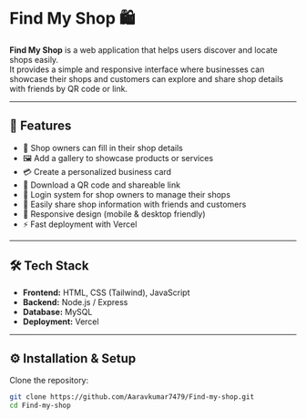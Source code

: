 # Find My Shop 🛍️

**Find My Shop** is a web application that helps users discover and locate shops easily.  
It provides a simple and responsive interface where businesses can showcase their shops and  customers can explore and share shop details with friends by QR code or link.

---

## 🚀 Features

  
* 📝 Shop owners can fill in their shop details  
* 🖼️ Add a gallery to showcase products or services  
* 💳 Create a personalized business card  
* 📲 Download a QR code and shareable link
* 🔐 Login system for shop owners to manage their shops
* 🤝 Easily share shop information with friends and customers  
* 📱 Responsive design (mobile & desktop friendly)  
* ⚡ Fast deployment with Vercel  

---

## 🛠️ Tech Stack

* **Frontend:** HTML, CSS (Tailwind), JavaScript  
* **Backend:** Node.js / Express  
* **Database:**  MySQL  
* **Deployment:** Vercel  

---

## ⚙️ Installation & Setup

Clone the repository:

```bash
git clone https://github.com/Aaravkumar7479/Find-my-shop.git
cd Find-my-shop
